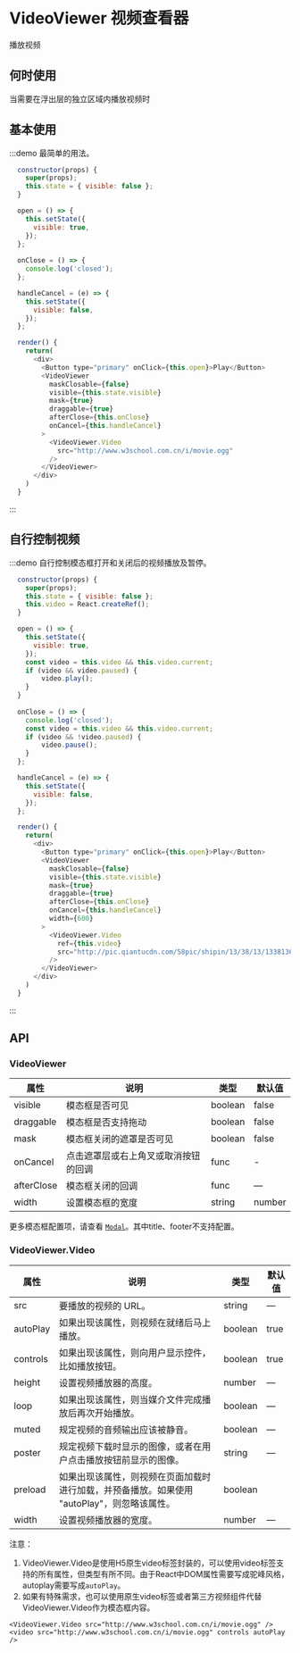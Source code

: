 # VideoViewer 视频查看器

播放视频

## 何时使用

当需要在浮出层的独立区域内播放视频时

## 基本使用

:::demo 最简单的用法。

```js
  constructor(props) {
    super(props);
    this.state = { visible: false };
  }

  open = () => {
    this.setState({
      visible: true,
    });
  };
  
  onClose = () => {
    console.log('closed');
  };

  handleCancel = (e) => {
    this.setState({
      visible: false,
    });
  };

  render() {
    return(
      <div>
        <Button type="primary" onClick={this.open}>Play</Button>
        <VideoViewer
          maskClosable={false}
          visible={this.state.visible}
          mask={true}
          draggable={true}
          afterClose={this.onClose}
          onCancel={this.handleCancel}
        >
          <VideoViewer.Video
            src="http://www.w3school.com.cn/i/movie.ogg"
          />
        </VideoViewer>
      </div>
    )
  }
```
:::

## 自行控制视频

:::demo 自行控制模态框打开和关闭后的视频播放及暂停。

```js
  constructor(props) {
    super(props);
    this.state = { visible: false };
    this.video = React.createRef();
  }

  open = () => {
    this.setState({
      visible: true,
    });
    const video = this.video && this.video.current;
    if (video && video.paused) {
        video.play();
    }
  }
  
  onClose = () => {
    console.log('closed');
    const video = this.video && this.video.current;
    if (video && !video.paused) {
        video.pause();
    }
  };

  handleCancel = (e) => {
    this.setState({
      visible: false,
    });
  };

  render() {
    return(
      <div>
        <Button type="primary" onClick={this.open}>Play</Button>
        <VideoViewer
          maskClosable={false}
          visible={this.state.visible}
          mask={true}
          draggable={true}
          afterClose={this.onClose}
          onCancel={this.handleCancel}
          width={600}
        >
          <VideoViewer.Video
            ref={this.video}
            src="http://pic.qiantucdn.com/58pic/shipin/13/38/13/13381368.mp4"
          />
        </VideoViewer>
      </div>
    )
  }
```
:::

## API

### VideoViewer

| 属性      | 说明    | 类型      |  默认值   |
|---------- |-------- |---------- |-------- |
| visible | 模态框是否可见 | boolean | false |
| draggable  | 模态框是否支持拖动  | boolean  |  false  |
| mask  | 模态框关闭的遮罩是否可见   | boolean   | false  |
| onCancel  | 点击遮罩层或右上角叉或取消按钮的回调   | func   | -  |
| afterClose  | 模态框关闭的回调    | func   | —   |
| width	| 设置模态框的宽度  | string|number |  520  |

更多模态框配置项，请查看 [`Modal`](https://nsfi.github.io/ppfish-components/#/components/modal)。其中title、footer不支持配置。

### VideoViewer.Video
| 属性      | 说明    | 类型      |  默认值   |
|---------- |-------- |---------- |-------- |
| src	| 要播放的视频的 URL。 |  string  |  —  |
| autoPlay | 如果出现该属性，则视频在就绪后马上播放。 | boolean	|  true  |
| controls| 如果出现该属性，则向用户显示控件，比如播放按钮。 | boolean |  true  |
| height	| 设置视频播放器的高度。 |  number   |  —  |
| loop 	| 如果出现该属性，则当媒介文件完成播放后再次开始播放。 | boolean |  —  |
| muted	| 规定视频的音频输出应该被静音。 |  boolean  |  —  |
| poster	| 规定视频下载时显示的图像，或者在用户点击播放按钮前显示的图像。 |  string  |  —  |
| preload	| 如果出现该属性，则视频在页面加载时进行加载，并预备播放。如果使用 "autoPlay"，则忽略该属性。 | boolean  |
| width	| 设置视频播放器的宽度。 | number |  —  |

注意：
1. VideoViewer.Video是使用H5原生video标签封装的，可以使用video标签支持的所有属性，但类型有所不同。由于React中DOM属性需要写成驼峰风格，autoplay需要写成`autoPlay`。
1. 如果有特殊需求，也可以使用原生video标签或者第三方视频组件代替VideoViewer.Video作为模态框内容。
```
<VideoViewer.Video src="http://www.w3school.com.cn/i/movie.ogg" />
<video src="http://www.w3school.com.cn/i/movie.ogg" controls autoPlay />
```

